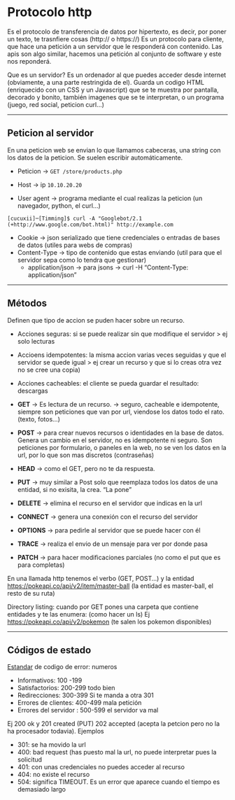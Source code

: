 # Protocolo http

Es el protocolo de transferencia de datos por hipertexto, es decir, por poner un texto, te trasnfiere cosas (http:// o https://)
Es un protocolo para cliente, que hace una petición a un servidor que le responderá con contenido.
Las apis son algo similar, hacemos una petición al conjunto de software y este nos reponderá.

Que es un servidor? Es un ordenador al que puedes acceder desde internet (obviamente, a una parte restringida de el).
Guarda un codigo HTML (enriquecido con un CSS y un Javascript) que se te muestra por pantalla, decorado y bonito, también imagenes que se te interpretan, 
o un programa (juego, red social, peticion curl…)

-------------------------------------------------------------------------

## Peticion al servidor

En una peticion web se envian lo que llamamos cabeceras, una string con los datos de la peticion. Se suelen escribir automáticamente.

 - Peticion -> ```GET /store/products.php```
 - Host ->  ip  ```10.10.20.20```

 - User agent -> programa mediante el cual realizas la peticion (un navegador, python, el curl…)
```console 
[cucuxii]─[Timming]$ curl -A "Googlebot/2.1 (+http://www.google.com/bot.html)" http://example.com
```
 - Cookie -> json serializado que tiene credenciales o entradas de bases de datos (utiles para webs de compras)
 - Content-Type -> tipo de contenido que estas enviando (util para que el servidor sepa como lo tendra que gestionar)
    * application/json → para jsons → curl -H “Content-Type: application/json”

-------------------------------------------------------------------------

## Métodos

Definen que tipo de accion se puden hacer sobre un recurso.

- Acciones seguras: si se puede realizar sin que modifique el servidor > ej solo lecturas
- Accioens idempotentes: la misma accion varias veces seguidas y que el servidor se quede igual > ej crear un recurso y que si lo creas otra vez no se cree una copia)
- Acciones cacheables: el cliente se pueda guardar el resultado: descargas

- **GET** ->  Es lectura de un recurso. → seguro, cacheable e idempotente, siempre son peticiones que van por url, viendose los datos todo el rato. (texto, fotos…) 
- **POST** ->  para crear nuevos recursos o identidades en la base de datos. Genera un cambio en el servidor, no es idempotente ni seguro. Son peticiones por formulario, o paneles en la web, no se ven los datos en la url, por lo que son mas discretos (contraseñas) 
- **HEAD** -> como el GET, pero no te da respuesta. 
- **PUT** -> muy similar a Post solo que reemplaza todos los datos de una entidad, si no exisita, la crea. “La pone”
- **DELETE** ->  elimina el recurso en el servidor que indicas en la url
- **CONNECT** ->  genera una conexión con el recurso del servidor
- **OPTIONS** ->  para pedirle al servidor que se puede hacer con él
- **TRACE** ->  realiza el envio de un mensaje para ver por donde pasa
- **PATCH** ->  para hacer modificaciones parciales (no como el put que es para completas)

En una llamada http tenemos el verbo (GET, POST…) y la entidad  https://pokeapi.co/api/v2/item/master-ball (la entidad es master-ball, el resto de su ruta)

Directory listing: cuando por GET pones una carpeta que contiene entidades y te las enumera:   (como hacer un ls)
	Ej   https://pokeapi.co/api/v2/pokemon (te salen los pokemon disponibles)
	
-------------------------------------------------------------------------

## Códigos de estado

[Estandar](https://es.wikipedia.org/wiki/Anexo:C%C3%B3digos_de_estado_HTTP) de codigo de error: numeros
- Informativos: 100 -199 
- Satisfactorios: 200-299 todo bien     
- Redirecciones: 300-399   Si te manda a otra 301
- Errores de clientes: 400-499 mala petición
- Errores del servidor : 500-599 el servidor va mal

Ej 200 ok y 201 created (PUT) 202 accepted (acepta la petcion pero no la ha procesador todavia). Ejemplos
 - 301: se ha movido la url
 - 400: bad request (has puesto mal la url, no puede interpretar pues la solicitud
 - 401: con unas credenciales no puedes acceder al recurso
 - 404: no existe el recurso
 - 504: significa TIMEOUT. Es un error que aparece cuando el tiempo es demasiado largo
	








